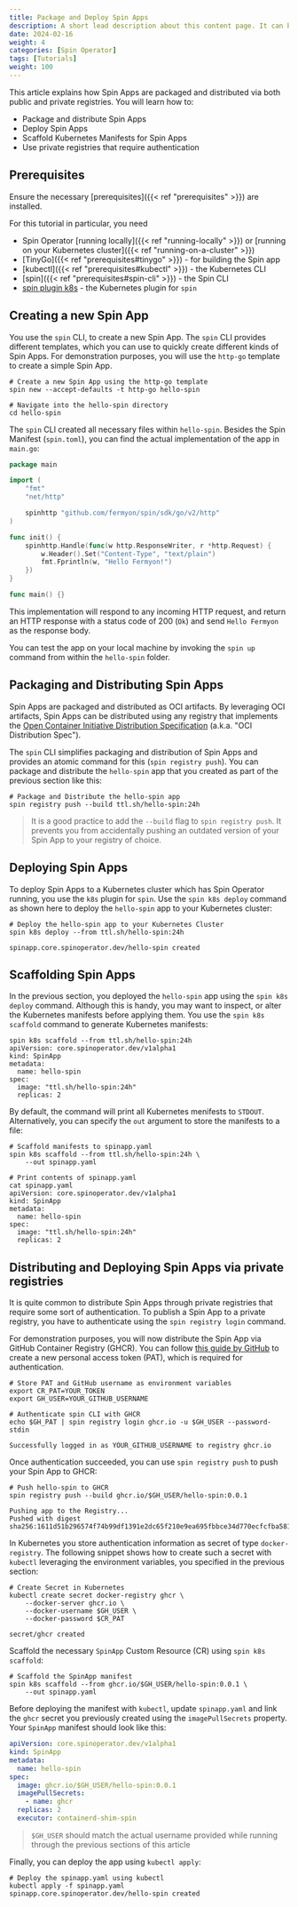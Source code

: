 ```yaml
---
title: Package and Deploy Spin Apps
description: A short lead description about this content page. It can be **bold** or _italic_ and can be split over multiple paragraphs.
date: 2024-02-16
weight: 4
categories: [Spin Operator]
tags: [Tutorials]
weight: 100
---
```


This article explains how Spin Apps are packaged and distributed via both public and private registries. You will learn how to:

- Package and distribute Spin Apps
- Deploy Spin Apps
- Scaffold Kubernetes Manifests for Spin Apps
- Use private registries that require authentication

## Prerequisites

Ensure the necessary [prerequisites]({{< ref "prerequisites" >}}) are installed.

For this tutorial in particular, you need

- Spin Operator [running locally]({{< ref "running-locally" >}}) or [running on your Kubernetes cluster]({{< ref "running-on-a-cluster" >}})
- [TinyGo]({{< ref "prerequisites#tinygo" >}}) - for building the Spin app
- [kubectl]({{< ref "prerequisites#kubectl" >}}) - the Kubernetes CLI
- [spin]({{< ref "prerequisites#spin-cli" >}}) - the Spin CLI
- [spin plugin k8s](/docs/spin-plugin-k8s/installation) - the Kubernetes plugin for `spin`

## Creating a new Spin App

You use the `spin` CLI, to create a new Spin App. The `spin` CLI provides different templates, which you can use to quickly create different kinds of Spin Apps. For demonstration purposes, you will use the `http-go` template to create a simple Spin App.

```shell
# Create a new Spin App using the http-go template
spin new --accept-defaults -t http-go hello-spin

# Navigate into the hello-spin directory
cd hello-spin
```

The `spin` CLI created all necessary files within `hello-spin`. Besides the Spin Manifest (`spin.toml`), you can find the actual implementation of the app in `main.go`:

```go
package main

import (
	"fmt"
	"net/http"

	spinhttp "github.com/fermyon/spin/sdk/go/v2/http"
)

func init() {
	spinhttp.Handle(func(w http.ResponseWriter, r *http.Request) {
		w.Header().Set("Content-Type", "text/plain")
		fmt.Fprintln(w, "Hello Fermyon!")
	})
}

func main() {}
```

This implementation will respond to any incoming HTTP request, and return an HTTP response with a status code of 200 (`Ok`) and send `Hello Fermyon` as the response body.

You can test the app on your local machine by invoking the `spin up` command from within the `hello-spin` folder.

## Packaging and Distributing Spin Apps

Spin Apps are packaged and distributed as OCI artifacts. By leveraging OCI artifacts, Spin Apps can be distributed using any registry that implements the [Open Container Initiative Distribution Specification](https://github.com/opencontainers/distribution-spec) (a.k.a. "OCI Distribution Spec").

The `spin` CLI simplifies packaging and distribution of Spin Apps and provides an atomic command for this (`spin registry push`). You can package and distribute the `hello-spin` app that you created as part of the previous section like this:

```shell
# Package and Distribute the hello-spin app
spin registry push --build ttl.sh/hello-spin:24h
```

> It is a good practice to add the `--build` flag to `spin registry push`. It prevents you from accidentally pushing an outdated version of your Spin App to your registry of choice.

## Deploying Spin Apps

To deploy Spin Apps to a Kubernetes cluster which has Spin Operator running, you use the `k8s` plugin for `spin`. Use the `spin k8s deploy` command as shown here to deploy the `hello-spin` app to your Kubernetes cluster:

```shell
# Deploy the hello-spin app to your Kubernetes Cluster
spin k8s deploy --from ttl.sh/hello-spin:24h

spinapp.core.spinoperator.dev/hello-spin created
```

## Scaffolding Spin Apps

In the previous section, you deployed the `hello-spin` app using the `spin k8s deploy` command. Although this is handy, you may want to inspect, or alter the Kubernetes manifests before applying them. You use the `spin k8s scaffold` command to generate Kubernetes manifests:

```shell
spin k8s scaffold --from ttl.sh/hello-spin:24h
apiVersion: core.spinoperator.dev/v1alpha1
kind: SpinApp
metadata:
  name: hello-spin
spec:
  image: "ttl.sh/hello-spin:24h"
  replicas: 2
```

By default, the command will print all Kubernetes menifests to `STDOUT`. Alternatively, you can specify the `out` argument to store the manifests to a file:

```shell
# Scaffold manifests to spinapp.yaml
spin k8s scaffold --from ttl.sh/hello-spin:24h \
    --out spinapp.yaml

# Print contents of spinapp.yaml
cat spinapp.yaml
apiVersion: core.spinoperator.dev/v1alpha1
kind: SpinApp
metadata:
  name: hello-spin
spec:
  image: "ttl.sh/hello-spin:24h"
  replicas: 2
```

## Distributing and Deploying Spin Apps via private registries

It is quite common to distribute Spin Apps through private registries that require some sort of authentication. To publish a Spin App to a private registry, you have to authenticate using the `spin registry login` command.

For demonstration purposes, you will now distribute the Spin App via GitHub Container Registry (GHCR). You can follow [this guide by GitHub](https://docs.github.com/en/packages/working-with-a-github-packages-registry/working-with-the-container-registry#authenticating-with-a-personal-access-token-classic) to create a new personal access token (PAT), which is required for authentication.

```shell
# Store PAT and GitHub username as environment variables
export CR_PAT=YOUR_TOKEN
export GH_USER=YOUR_GITHUB_USERNAME

# Authenticate spin CLI with GHCR
echo $GH_PAT | spin registry login ghcr.io -u $GH_USER --password-stdin

Successfully logged in as YOUR_GITHUB_USERNAME to registry ghcr.io
```

Once authentication succeeded, you can use `spin registry push` to push your Spin App to GHCR:

```shell
# Push hello-spin to GHCR
spin registry push --build ghcr.io/$GH_USER/hello-spin:0.0.1

Pushing app to the Registry...
Pushed with digest sha256:1611d51b296574f74b99df1391e2dc65f210e9ea695fbbce34d770ecfcfba581
```

In Kubernetes you store authentication information as secret of type `docker-registry`. The following snippet shows how to create such a secret with `kubectl` leveraging the environment variables, you specified in the previous section:

```shell
# Create Secret in Kubernetes
kubectl create secret docker-registry ghcr \
    --docker-server ghcr.io \
    --docker-username $GH_USER \
    --docker-password $CR_PAT

secret/ghcr created
```

Scaffold the necessary `SpinApp` Custom Resource (CR) using `spin k8s scaffold`:

```shell
# Scaffold the SpinApp manifest
spin k8s scaffold --from ghcr.io/$GH_USER/hello-spin:0.0.1 \
    --out spinapp.yaml
```

Before deploying the manifest with `kubectl`, update `spinapp.yaml` and link the `ghcr` secret you previously created using the `imagePullSecrets` property. Your `SpinApp` manifest should look like this:

```yaml
apiVersion: core.spinoperator.dev/v1alpha1
kind: SpinApp
metadata:
  name: hello-spin
spec:
  image: ghcr.io/$GH_USER/hello-spin:0.0.1
  imagePullSecrets:
    - name: ghcr
  replicas: 2
  executor: containerd-shim-spin
```

> `$GH_USER` should match the actual username provided while running through the previous sections of this article

Finally, you can deploy the app using `kubectl apply`:

```shell
# Deploy the spinapp.yaml using kubectl
kubectl apply -f spinapp.yaml
spinapp.core.spinoperator.dev/hello-spin created
```
```

